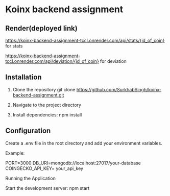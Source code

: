 # Koinx backend assignment 
## Render(deployed link)

https://koinx-backend-assignment-tccl.onrender.com/api/stats/{id_of_coin} for stats

https://koinx-backend-assignment-tccl.onrender.com/api/deviation/{id_of_coin} for deviation 
## Installation

1. Clone the repository
git clone https://github.com/SurkhabSingh/koinx-backend-assignment.git

2. Navigate to the project directory

3. Install dependencies: npm install

## Configuration
Create a .env file in the root directory and add your environment variables. 

Example:

PORT=3000
DB_URI=mongodb://localhost:27017/your-database
COINGECKO_API_KEY= your_api_key

Running the Application

Start the development server: npm start










